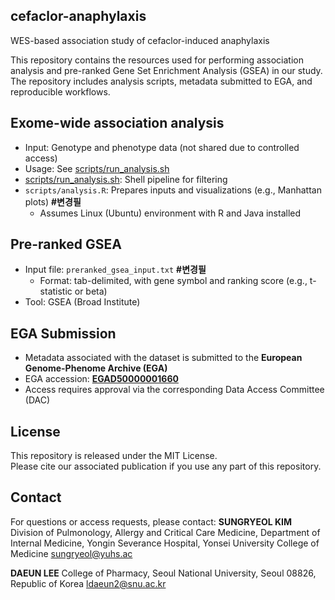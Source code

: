 ## cefaclor-anaphylaxis
WES-based association study of cefaclor-induced anaphylaxis


This repository contains the resources used for performing association analysis and pre-ranked Gene Set Enrichment Analysis (GSEA) in our study. 
The repository includes analysis scripts, metadata submitted to EGA, and reproducible workflows.


## Exome-wide association analysis 
- Input: Genotype and phenotype data (not shared due to controlled access)
- Usage: See [scripts/run_analysis.sh](scripts/run_analysis.sh)
-  [scripts/run_analysis.sh](scripts/run_analysis.sh): Shell pipeline for filtering
- `scripts/analysis.R`: Prepares inputs and visualizations (e.g., Manhattan plots) **#변경필**
  - Assumes Linux (Ubuntu) environment with R and Java installed


## Pre-ranked GSEA
- Input file: `preranked_gsea_input.txt` **#변경필**
  - Format: tab-delimited, with gene symbol and ranking score (e.g., t-statistic or beta)
- Tool: GSEA (Broad Institute)


## EGA Submission
- Metadata associated with the dataset is submitted to the **European Genome-Phenome Archive (EGA)**
- EGA accession: **[EGAD50000001660](https://ega-archive.org/datasets/EGAD50000001660)**
- Access requires approval via the corresponding Data Access Committee (DAC)


## License
This repository is released under the MIT License.  
Please cite our associated publication if you use any part of this repository.


## Contact
For questions or access requests, please contact:
**SUNGRYEOL KIM**
Division of Pulmonology, Allergy and Critical Care Medicine, Department of Internal Medicine, Yongin Severance Hospital, Yonsei University College of Medicine
sungryeol@yuhs.ac

**DAEUN LEE**
College of Pharmacy, Seoul National University, Seoul 08826, Republic of Korea
ldaeun2@snu.ac.kr
